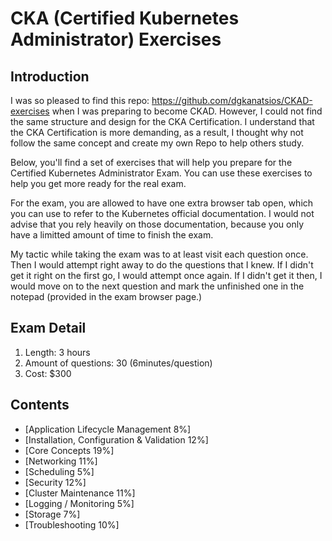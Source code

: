 <h1>CKA (Certified Kubernetes Administrator) Exercises </h1>

<h2>Introduction </h2>

I was so pleased to find this repo: https://github.com/dgkanatsios/CKAD-exercises when I was preparing to become CKAD. However, I could not find the same structure and design for the CKA Certification. I understand that the CKA Certification is more demanding, as a result, I thought why not follow the same concept and create my own Repo to help others study. 

Below, you'll find a set of exercises that will help you prepare for the Certified Kubernetes Administrator Exam. You can use these exercises to help you get more ready for the real exam. 

For the exam, you are allowed to have one extra browser tab open, which you can use to refer to the Kubernetes official documentation. I would not advise that you rely heavily on those documentation, because you only have a limitted amount of time to finish the exam. 

My tactic while taking the exam was to at least visit each question once. Then I would attempt right away to do the questions that I knew. If I didn't get it right on the first go, I would attempt once again. If I didn't get it then, I would move on to the next question and mark the unfinished one in the notepad (provided in the exam browser page.)

<h2>Exam Detail</h2>
  
1. Length: 3 hours
1. Amount of questions: 30 (6minutes/question)
1. Cost: $300

<h2>Contents</h2>

* [Application Lifecycle Management 8%]
* [Installation, Configuration & Validation 12%]
* [Core Concepts 19%]
* [Networking 11%]
* [Scheduling 5%]
* [Security 12%]
* [Cluster Maintenance 11%]
* [Logging / Monitoring 5%]
* [Storage 7%]
* [Troubleshooting 10%]
